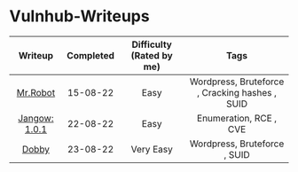 # Vulnhub-Writeups

| Writeup                                            | Completed | Difficulty (Rated by me) |                   Tags                        |
|:--------------------------------------------------:|:---------:|:------------------------:|:---------------------------------------------:|
| [Mr.Robot](./writeups/mr.robot.md)                 | 15-08-22  | Easy                     | Wordpress, Bruteforce , Cracking hashes , SUID|
| [Jangow: 1.0.1](./writeups/jangow.md)              | 22-08-22  | Easy                     | Enumeration, RCE , CVE                        |
| [Dobby](./writeups/dobby.md)                       | 23-08-22  | Very Easy                | Wordpress, Bruteforce , SUID                  |
